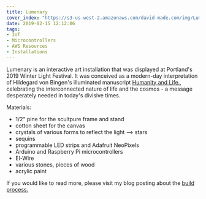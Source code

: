 ```yaml
---
title: Lumenary
cover_index: "https://s3-us-west-2.amazonaws.com/david-made.com/img/Lumenary_At_Night.jpg"
date: 2019-02-15 12:12:06
tags:
- IoT
- Microcontrollers
- AWS Resources
- Installations
---
```


Lumenary is an interactive art installation that was displayed at Portland's 2019 Winter Light Festival. It was conceived as a modern-day interpretation of Hildegard von Bingen's illuminated manuscript [Humanity and Life.](https://arthistoryproject.com/artists/hildegard-von-bingen/scivias-i.6-humanity-and-life/), celebrating the interconnected nature of life and the cosmos - a message desperately needed in today's divisive times.

Materials:
- 1/2" pine for the scultpure frame and stand
- cotton sheet for the canvas
- crystals of various forms to reflect the light --> stars
- sequins
- programmable LED strips and Adafruit NeoPixels
- Arduino and Raspberry Pi microcontrollers
- El-Wire
- various stones, pieces of wood
- acrylic paint


If you would like to read more, please visit my blog posting about the [build process.](http://davidposts.com/2019/02/14/Building-Lumenary-for-the-Portland-Winter-Light-Festival/)